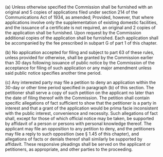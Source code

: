 (a) Unless otherwise specified the Commission shall be furnished with an original and 5 copies of applications filed under section 214 of the Communications Act of 1934, as amended; Provided, however, that where applications involve only the supplementation of existing domestic facilities, and the issuance of a certificate is not required, an original and 2 copies of the application shall be furnished. Upon request by the Commission additional copies of the application shall be furnished. Each application shall be accompanied by the fee prescribed in subpart G of part 1 of this chapter.

(b) No application accepted for filing and subject to part 63 of these rules, unless provided for otherwise, shall be granted by the Commission earlier than 30 days following issuance of public notice by the Commission of the acceptance for filing of such application or any major amendment unless said public notice specifies another time period.

(c) Any interested party may file a petition to deny an application within the 30-day or other time period specified in paragraph (b) of this section. The petitioner shall serve a copy of such petition on the applicant no later than the date of filing thereof with the Commission. The petition shall contain specific allegations of fact sufficient to show that the petitioner is a party in interest and that a grant of the application would be prima facie inconsistent with the public interest, convenience and necessity. Such allegations of fact shall, except for those of which official notice may be taken, be supported by affidavit of a person or persons with personal knowledge thereof. The applicant may file an opposition to any petition to deny, and the petitioners may file a reply to such opposition (see § 1.45 of this chapter), and allegations of facts or denials thereof shall similarly be supported by affidavit. These responsive pleadings shall be served on the applicant or petitioners, as appropriate, and other parties to the proceeding.

